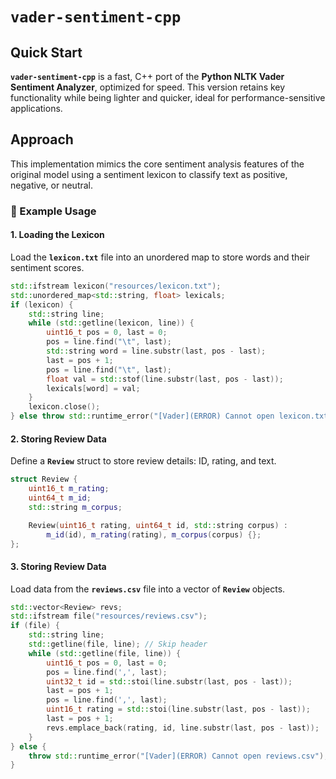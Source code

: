 # `vader-sentiment-cpp`

## Quick Start
**`vader-sentiment-cpp`** is a fast, C++ port of the **Python NLTK Vader Sentiment Analyzer**, optimized for speed. This version retains key functionality while being lighter and quicker, ideal for performance-sensitive applications.

## Approach
This implementation mimics the core sentiment analysis features of the original model using a sentiment lexicon to classify text as positive, negative, or neutral.

### 🔧 Example Usage

#### 1. **Loading the Lexicon**
Load the **`lexicon.txt`** file into an unordered map to store words and their sentiment scores.

```c++ 
std::ifstream lexicon("resources/lexicon.txt");
std::unordered_map<std::string, float> lexicals;
if (lexicon) {
    std::string line;
    while (std::getline(lexicon, line)) {
        uint16_t pos = 0, last = 0;
        pos = line.find("\t", last);
        std::string word = line.substr(last, pos - last);
        last = pos + 1;
        pos = line.find("\t", last);
        float val = std::stof(line.substr(last, pos - last));
        lexicals[word] = val;
    }
    lexicon.close();
} else throw std::runtime_error("[Vader](ERROR) Cannot open lexicon.txt");
```

#### 2. **Storing Review Data**
Define a **`Review`** struct to store review details: ID, rating, and text.

```c++ 
struct Review {
    uint16_t m_rating;
    uint64_t m_id;
    std::string m_corpus;

    Review(uint16_t rating, uint64_t id, std::string corpus) :
        m_id(id), m_rating(rating), m_corpus(corpus) {};
};
```

#### 3. **Storing Review Data**
Load data from the **`reviews.csv`** file into a vector of **`Review`** objects.

```c++
std::vector<Review> revs;
std::ifstream file("resources/reviews.csv");
if (file) {
    std::string line;
    std::getline(file, line); // Skip header
    while (std::getline(file, line)) {
        uint16_t pos = 0, last = 0;
        pos = line.find(',', last);
        uint32_t id = std::stoi(line.substr(last, pos - last));
        last = pos + 1;
        pos = line.find(',', last);
        uint16_t rating = std::stoi(line.substr(last, pos - last));
        last = pos + 1;
        revs.emplace_back(rating, id, line.substr(last, pos - last));
    }
} else {
    throw std::runtime_error("[Vader](ERROR) Cannot open reviews.csv");
}
```


